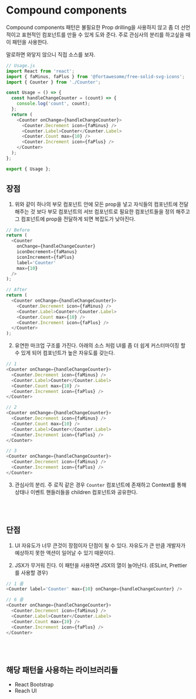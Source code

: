 # Compound components

Compound components 패턴은 불필요한 Prop drilling을 사용하지 않고 좀 더 선언적이고 표현적인 컴포넌트를 만들 수 있게 도와 준다. 주로 관심사의 분리를 하고싶을 때 이 패턴을 사용한다.

말로하면 와닿지 않으니 직접 소스를 보자.

```javascript
// Usage.js
import React from 'react';
import { faMinus, faPlus } from '@fortawesome/free-solid-svg-icons';
import { Counter } from './Counter';

const Usage = () => {
  const handleChangeCounter = (count) => {
    console.log('count', count);
  };
  return (
    <Counter onChange={handleChangeCounter}>
      <Counter.Decrement icon={faMinus} />
      <Counter.Label>Counter</Counter.Label>
      <Counter.Count max={10} />
      <Counter.Increment icon={faPlus} />
    </Counter>
  );
};

export { Usage };
```

## 장점

1. 위와 같이 하나의 부모 컴포넌트 안에 모든 prop을 넣고 자식들의 컴포넌트에 전달해주는 것 보다 부모 컴포넌트의 서브 컴포넌트로 필요한 컴포넌트들을 정의 해주고 그 컴포넌트에 prop을 전달하게 되면 복잡도가 낮아진다.

```javascript
// Before
return (
  <Counter
    onChange={handleChangeCounter}
    iconDecrement={faManus}
    iconIncrement={faPlus}
    label='Counter'
    max={10}
  />
);

// After
return (
  <Counter onChange={handleChangeCounter}>
    <Counter.Decrement icon={faMinus} />
    <Counter.Label>Counter</Counter.Label>
    <Counter.Count max={10} />
    <Counter.Increment icon={faPlus} />
  </Counter>
);
```

2. 유연한 마크업 구조를 가진다. 아래의 소스 처럼 UI를 좀 더 쉽게 커스터마이징 할 수 있게 되어 컴포넌트가 높은 자유도를 갖는다.

```javascript
// 1
<Counter onChange={handleChangeCounter}>
  <Counter.Decrement icon={faMinus} />
  <Counter.Label>Counter</Counter.Label>
  <Counter.Count max={10} />
  <Counter.Increment icon={faPlus} />
</Counter>

// 2
<Counter onChange={handleChangeCounter}>
  <Counter.Decrement icon={faMinus} />
  <Counter.Count max={10} />
  <Counter.Label>Counter</Counter.Label>
  <Counter.Increment icon={faPlus} />
</Counter>

// 3
<Counter onChange={handleChangeCounter}>
  <Counter.Decrement icon={faMinus} />
  <Counter.Increment icon={faPlus} />
</Counter>
```

3. 관심사의 분리. 주 로직 같은 경우 `Counter` 컴포넌트에 존재하고 Context를 통해 상태나 이벤트 핸들러들을 children 컴포넌트와 공유한다.

<br/>
<br/>

## 단점

1. UI 자유도가 너무 큰것이 장점이자 단점이 될 수 있다. 자유도가 큰 만큼 개발자가 예상하지 못한 액션이 일어날 수 있기 때문이다.

2. JSX가 무거워 진다. 이 패턴을 사용하면 JSX의 열이 늘어난다. (ESLint, Prettier 를 사용할 경우)

```javascript
// 1 줄
<Counter label='Counter' max={10} onChange={handleChangeCounter} />

// 6 줄
<Counter onChange={handleChangeCounter}>
  <Counter.Decrement icon={faMinus} />
  <Counter.Label>Counter</Counter.Label>
  <Counter.Count max={10} />
  <Counter.Increment icon={faPlus} />
</Counter>
```

<br/>
<br/>

## 해당 패턴을 사용하는 라이브러리들

- React Bootstrap
- Reach UI
